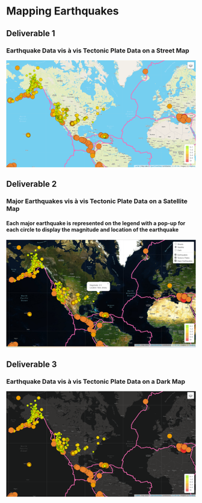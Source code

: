 # Mapping Earthquakes

## Deliverable 1

### Earthquake Data vis à vis Tectonic Plate Data on a Street Map
![Deliverable1](https://github.com/Super-Manda/Mapping_Earthquakes/blob/main/Earthquake_Challenge/static/images/Deliverable1.png)




## Deliverable 2

### Major Earthquakes vis à vis Tectonic Plate Data on a Satellite Map
#### Each major earthquake is represented on the legend with a pop-up for each circle to display the magnitude and location of the earthquake
![Deliverable2](https://github.com/Super-Manda/Mapping_Earthquakes/blob/main/Earthquake_Challenge/static/images/Deliverable2.png)




## Deliverable 3
### Earthquake Data vis à vis Tectonic Plate Data on a Dark Map
![Deliverable3](https://github.com/Super-Manda/Mapping_Earthquakes/blob/main/Earthquake_Challenge/static/images/Deliverable3.png)

